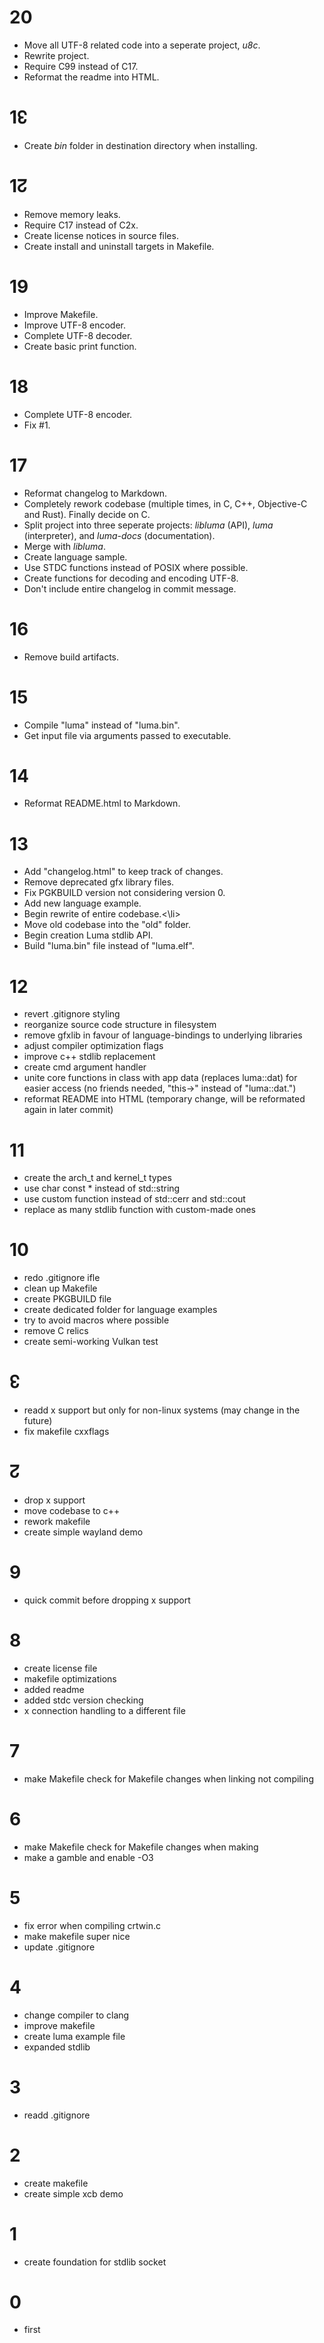 # 20

* Move all UTF-8 related code into a seperate project, *u8c*.
* Rewrite project.
* Require C99 instead of C17.
* Reformat the readme into HTML.

# 1↋

* Create *bin* folder in destination directory when installing.

# 1↊

* Remove memory leaks.
* Require C17 instead of C2x.
* Create license notices in source files.
* Create install and uninstall targets in Makefile.

# 19

* Improve Makefile.
* Improve UTF-8 encoder.
* Complete UTF-8 decoder.
* Create basic print function.

# 18

* Complete UTF-8 encoder.
* Fix #1.

# 17

* Reformat changelog to Markdown.
* Completely rework codebase (multiple times, in C, C++, Objective-C and Rust). Finally decide on C.
* Split project into three seperate projects: *libluma* (API), *luma* (interpreter), and *luma-docs* (documentation).
* Merge with *libluma*.
* Create language sample.
* Use STDC functions instead of POSIX where possible.
* Create functions for decoding and encoding UTF-8.
* Don't include entire changelog in commit message.

# 16

* Remove build artifacts.

# 15

* Compile "luma" instead of "luma.bin".
* Get input file via arguments passed to executable.

# 14

* Reformat README.html to Markdown.

# 13

* Add "changelog.html" to keep track of changes.
* Remove deprecated gfx library files.
* Fix PGKBUILD version not considering version 0.
* Add new language example.
* Begin rewrite of entire codebase.<\li>
* Move old codebase into the "old" folder.
* Begin creation Luma stdlib API.
* Build "luma.bin" file instead of "luma.elf".

# 12

* revert .gitignore styling
* reorganize source code structure in filesystem
* remove gfxlib in favour of language-bindings to underlying libraries
* adjust compiler optimization flags
* improve c++ stdlib replacement
* create cmd argument handler
* unite core functions in class with app data (replaces luma::dat) for easier access (no friends needed, "this->" instead of "luma::dat.")
* reformat README into HTML (temporary change, will be reformated again in later commit)

# 11

* create the arch_t and kernel_t types
* use char const * instead of std::string
* use custom function instead of std::cerr and std::cout
* replace as many stdlib function with custom-made ones

# 10

* redo .gitignore ifle
* clean up Makefile
* create PKGBUILD file
* create dedicated folder for language examples
* try to avoid macros where possible
* remove C relics
* create semi-working Vulkan test

# ↋

* readd x support but only for non-linux systems (may change in the future)
* fix makefile cxxflags

# ↊

* drop x support
* move codebase to c++
* rework makefile
* create simple wayland demo

# 9

* quick commit before dropping x support

# 8

* create license file
* makefile optimizations
* added readme
* added stdc version checking
* x connection handling to a different file

# 7

* make Makefile check for Makefile changes when linking not compiling

# 6

* make Makefile check for Makefile changes when making
* make a gamble and enable -O3

# 5

* fix error when compiling crtwin.c
* make makefile super nice
* update .gitignore

# 4

* change compiler to clang
* improve makefile
* create luma example file
* expanded stdlib

# 3

* readd .gitignore

# 2

* create makefile
* create simple xcb demo

# 1

* create foundation for stdlib socket

# 0

* first
